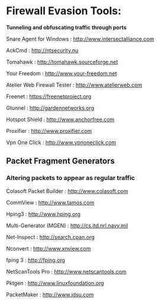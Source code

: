 # Firewall Evasion Tools:

**Tunneling and obfuscating traffic through ports**


Snare Agent for Windows : http://www.intersectalliance.com

AckCmd : http://ntsecurity.nu

Tomahawk : http://tomahawk.sourceforge.net

Your Freedom : http://www.your-freedom.net

Atelier Web Firewall Tester : http://www.atelierweb.com

Freenet : https://freenetproject.org

Gtunnel : http://gardennetworks.org

Hotspot Shield : http://www.anchorfree.com

Proxifier : http://www.proxifier.com

Vpn One Click : http://www.vpnoneclick.com

##  Packet Fragment Generators

### Altering packets to appear as regular traffic

Colasoft Packet Builder : http://www.colasoft.com

CommView : http://www.tamos.com

Hping3 : http://www.hping.org

Multi-Generator (MGEN) : http://cs.itd.nrl.navy.mil

Net-Inspect : http://search.cpan.org

Nconvert : http://www.xnview.com

fping 3 : http://fping.org

NetScanTools Pro : http://www.netscantools.com

Pktgen : http://www.linuxfoundation.org

PacketMaker : http://www.jdsu.com

